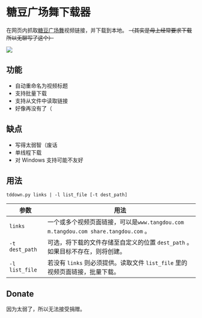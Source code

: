 # 糖豆广场舞下载器

在网页内抓取[糖豆广场舞](https://www.tangdou.com/)视频链接，并下载到本地。
~~（其实是母上经常要求下载所以无聊写了这个）~~

![](https://img.shields.io/badge/Python-2.7-brightgreen.svg)

## 功能

- 自动重命名为视频标题
- 支持批量下载
- 支持从文件中读取链接
- 好像再没有了（

## 缺点

- 写得太弱智（废话
- 单线程下载
- 对 Windows 支持可能不友好

## 用法

```shell
tddown.py links | -l list_file [-t dest_path]
```
| 参数 | 用法 |
|---|---|
| `links` | 一个或多个视频页面链接，可以是```www.tangdou.com m.tangdou.com share.tangdou.com``` 。|
| `-t dest_path` | 可选，将下载的文件存储至自定义的位置 `dest_path` 。如果目标不存在，则将创建。 |
| `-l list_file` | 若没有 `links` 则必须提供。读取文件 `list_file` 里的视频页面链接，批量下载。 |

## Donate

因为太弱了，所以无法接受捐赠。
